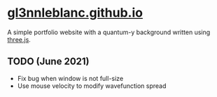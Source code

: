 # [gl3nnleblanc.github.io](https://gl3nnleblanc.github.io)
A simple portfolio website with a quantum-y background written using [three.js](https://threejs.org).

## TODO (June 2021)
* Fix bug when window is not full-size
* Use mouse velocity to modify wavefunction spread
